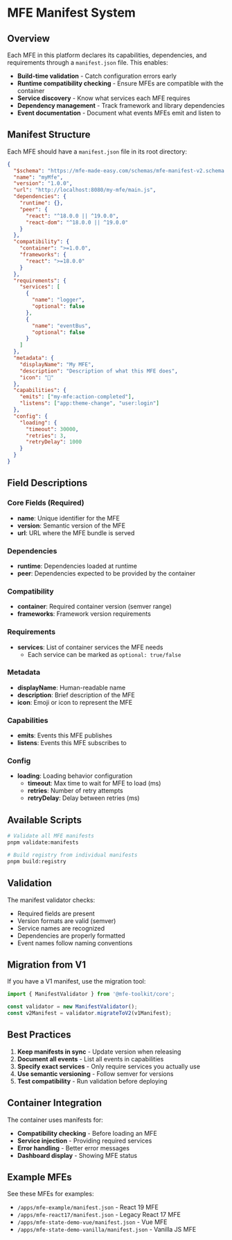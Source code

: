 # MFE Manifest System

## Overview

Each MFE in this platform declares its capabilities, dependencies, and requirements through a `manifest.json` file. This enables:

- **Build-time validation** - Catch configuration errors early
- **Runtime compatibility checking** - Ensure MFEs are compatible with the container
- **Service discovery** - Know what services each MFE requires
- **Dependency management** - Track framework and library dependencies
- **Event documentation** - Document what events MFEs emit and listen to

## Manifest Structure

Each MFE should have a `manifest.json` file in its root directory:

```json
{
  "$schema": "https://mfe-made-easy.com/schemas/mfe-manifest-v2.schema.json",
  "name": "myMfe",
  "version": "1.0.0",
  "url": "http://localhost:8080/my-mfe/main.js",
  "dependencies": {
    "runtime": {},
    "peer": {
      "react": "^18.0.0 || ^19.0.0",
      "react-dom": "^18.0.0 || ^19.0.0"
    }
  },
  "compatibility": {
    "container": ">=1.0.0",
    "frameworks": {
      "react": ">=18.0.0"
    }
  },
  "requirements": {
    "services": [
      {
        "name": "logger",
        "optional": false
      },
      {
        "name": "eventBus",
        "optional": false
      }
    ]
  },
  "metadata": {
    "displayName": "My MFE",
    "description": "Description of what this MFE does",
    "icon": "🚀"
  },
  "capabilities": {
    "emits": ["my-mfe:action-completed"],
    "listens": ["app:theme-change", "user:login"]
  },
  "config": {
    "loading": {
      "timeout": 30000,
      "retries": 3,
      "retryDelay": 1000
    }
  }
}
```

## Field Descriptions

### Core Fields (Required)

- **name**: Unique identifier for the MFE
- **version**: Semantic version of the MFE
- **url**: URL where the MFE bundle is served

### Dependencies

- **runtime**: Dependencies loaded at runtime
- **peer**: Dependencies expected to be provided by the container

### Compatibility

- **container**: Required container version (semver range)
- **frameworks**: Framework version requirements

### Requirements

- **services**: List of container services the MFE needs
  - Each service can be marked as `optional: true/false`

### Metadata

- **displayName**: Human-readable name
- **description**: Brief description of the MFE
- **icon**: Emoji or icon to represent the MFE

### Capabilities

- **emits**: Events this MFE publishes
- **listens**: Events this MFE subscribes to

### Config

- **loading**: Loading behavior configuration
  - **timeout**: Max time to wait for MFE to load (ms)
  - **retries**: Number of retry attempts
  - **retryDelay**: Delay between retries (ms)

## Available Scripts

```bash
# Validate all MFE manifests
pnpm validate:manifests

# Build registry from individual manifests
pnpm build:registry
```

## Validation

The manifest validator checks:

- Required fields are present
- Version formats are valid (semver)
- Service names are recognized
- Dependencies are properly formatted
- Event names follow naming conventions

## Migration from V1

If you have a V1 manifest, use the migration tool:

```typescript
import { ManifestValidator } from '@mfe-toolkit/core';

const validator = new ManifestValidator();
const v2Manifest = validator.migrateToV2(v1Manifest);
```

## Best Practices

1. **Keep manifests in sync** - Update version when releasing
2. **Document all events** - List all events in capabilities
3. **Specify exact services** - Only require services you actually use
4. **Use semantic versioning** - Follow semver for versions
5. **Test compatibility** - Run validation before deploying

## Container Integration

The container uses manifests for:

- **Compatibility checking** - Before loading an MFE
- **Service injection** - Providing required services
- **Error handling** - Better error messages
- **Dashboard display** - Showing MFE status

## Example MFEs

See these MFEs for examples:

- `/apps/mfe-example/manifest.json` - React 19 MFE
- `/apps/mfe-react17/manifest.json` - Legacy React 17 MFE
- `/apps/mfe-state-demo-vue/manifest.json` - Vue MFE
- `/apps/mfe-state-demo-vanilla/manifest.json` - Vanilla JS MFE
